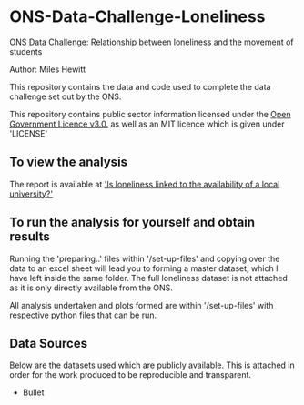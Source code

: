 # ONS-Data-Challenge-Loneliness
ONS Data Challenge: Relationship between loneliness and the movement of students

Author:
Miles Hewitt

This repository contains the data and code used to complete the data challenge set out by the ONS.

This repository contains public sector information licensed under the [Open Government Licence v3.0.](http://www.nationalarchives.gov.uk/doc/open-government-licence/version/3/) as well as an MIT licence which is given under 'LICENSE'

## To view the analysis
The report is available at ['Is loneliness linked to the availability of a local university?'](https://www.mileshewitt.com/projects/lonelinessuniversity)

## To run the analysis for yourself and obtain results
Running the 'preparing..' files within '/set-up-files' and copying over the data to an excel sheet will lead you to forming a master dataset, which I have left inside the same folder. The full loneliness dataset is not attached as it is only directly available from the ONS.

All analysis undertaken and plots formed are within '/set-up-files' with respective python files that can be run.

## Data Sources
Below are the datasets used which are publicly available. This is attached in order for the work produced to be reproducible and transparent.

* Bullet
